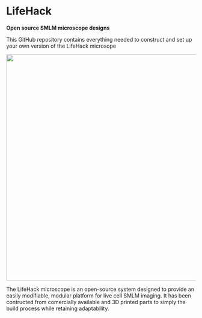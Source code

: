 # LifeHack
**Open source SMLM microscope designs**

This GitHub repository contains everything needed to construct and set up your own version of the LifeHack microsope

<img src="https://github.com/Joshedwards222/LifeHack/blob/master/Images/Microscope-Full.jpg" width="600">

The LifeHack microscope is an open-source system designed to provide an easily modifiable, modular platform for live cell SMLM imaging. It has been contructed from comercially available and 3D printed parts to simply the build process while retaining adaptability.






